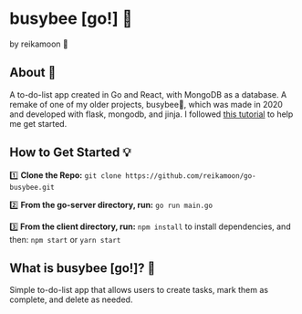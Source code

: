 # busybee [go!] :bee:
by reikamoon :ribbon:

## About :bee:
A to-do-list app created in Go and React, with MongoDB as a database. A remake of one of my older projects, busybee:bee:, which was made in 2020 and developed with flask, mongodb, and jinja.
I followed [this tutorial](https://levelup.gitconnected.com/build-a-todo-app-in-golang-mongodb-and-react-e1357b4690a6) to help me get started.

## How to Get Started :bulb:
:one: <b>Clone the Repo:</b>
`git clone https://github.com/reikamoon/go-busybee.git`

:two: <b> From the go-server directory, run:</b>
`go run main.go`

:three:<b> From the client directory, run:</b>
`npm install` to install dependencies, and then:
`npm start` or `yarn start`

## What is busybee [go!]? :thinking:
Simple to-do-list app that allows users to create tasks, mark them as complete, and delete as needed.


